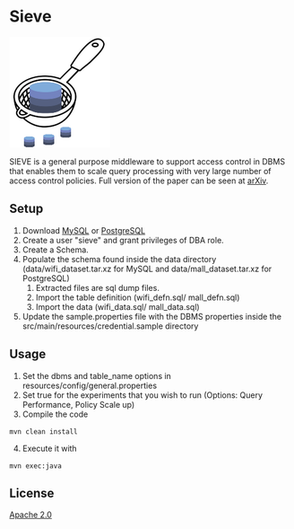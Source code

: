 # Sieve 

![Sieve Logo](images/logo.png)

SIEVE is a general purpose middleware to support access control in DBMS that enables them to scale query processing with very large number of access control policies. Full version of the paper can be seen at [arXiv](https://arxiv.org/abs/2004.07498). 


## Setup

1. Download [MySQL](https://dev.mysql.com/downloads/installer/) or [PostgreSQL](https://www.enterprisedb.com/downloads/postgres-postgresql-downloads)
2. Create a user "sieve" and grant privileges of DBA role.
3. Create a Schema.
4. Populate the schema found inside the data directory (data/wifi_dataset.tar.xz for MySQL and data/mall_dataset.tar.xz for PostgreSQL)
   1. Extracted files are sql dump files.
   2. Import the table definition (wifi_defn.sql/ mall_defn.sql)
   3. Import the data (wifi_data.sql/ mall_data.sql)
5. Update the sample.properties file with the DBMS properties inside the src/main/resources/credential.sample directory

## Usage

1. Set the dbms and table_name options in resources/config/general.properties
2. Set true for the experiments that you wish to run (Options: Query Performance, Policy Scale up)
3. Compile the code
```
mvn clean install

```
4. Execute it with
```
mvn exec:java 
```

## License
[Apache 2.0](https://choosealicense.com/licenses/apache-2.0/)

